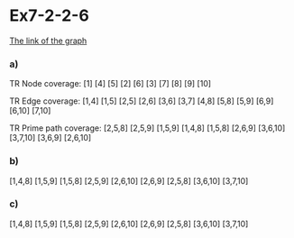 # Ex7-2-2-6

[The link of the graph](https://cs.gmu.edu:8443/offutt/coverage/GraphCoverage?edges=1+4%0D%0A1+5%0D%0A2+5%0D%0A2+6%0D%0A3+6%0D%0A3+7%0D%0A4+8%0D%0A5+8%0D%0A5+9%0D%0A6+9%0D%0A6+10%0D%0A7+10%0D%0A&initialNode=1+2+3&endNode=8+9+10&action=Nodes)

### a)

TR Node coverage: [1] [4] [5] [2] [6] [3] [7] [8] [9] [10]

TR Edge coverage: [1,4] [1,5] [2,5] [2,6] [3,6] [3,7] [4,8] [5,8] [5,9] [6,9] [6,10] [7,10]

TR Prime path coverage: [2,5,8] [2,5,9] [1,5,9] [1,4,8] [1,5,8] [2,6,9] [3,6,10] [3,7,10] [3,6,9] [2,6,10]

### b)

[1,4,8]
[1,5,9]
[1,5,8]
[2,5,9]
[2,6,10]
[2,6,9]
[2,5,8]
[3,6,10]
[3,7,10]

### c)

[1,4,8]
[1,5,9]
[1,5,8]
[2,5,9]
[2,6,10]
[2,6,9]
[2,5,8]
[3,6,10]
[3,7,10]
